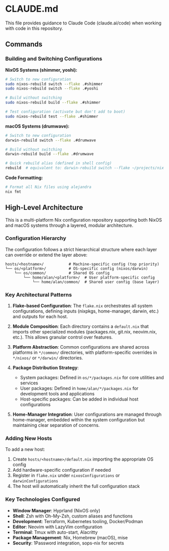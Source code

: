 # CLAUDE.md

This file provides guidance to Claude Code (claude.ai/code) when working with code in this repository.

## Commands

### Building and Switching Configurations

**NixOS Systems (shimmer, yoshi):**
```bash
# Switch to new configuration
sudo nixos-rebuild switch --flake .#shimmer
sudo nixos-rebuild switch --flake .#yoshi

# Build without switching
sudo nixos-rebuild build --flake .#shimmer

# Test configuration (activate but don't add to boot)
sudo nixos-rebuild test --flake .#shimmer
```

**macOS Systems (drumwave):**
```bash
# Switch to new configuration
darwin-rebuild switch --flake .#drumwave

# Build without switching
darwin-rebuild build --flake .#drumwave

# Quick rebuild alias (defined in shell config)
rebuild  # equivalent to: darwin-rebuild switch --flake ~/projects/nix
```

**Code Formatting:**
```bash
# Format all Nix files using alejandra
nix fmt
```

## High-Level Architecture

This is a multi-platform Nix configuration repository supporting both NixOS and macOS systems through a layered, modular architecture.

### Configuration Hierarchy

The configuration follows a strict hierarchical structure where each layer can override or extend the layer above:

```
hosts/<hostname>/           # Machine-specific config (top priority)
└── os/<platform>/          # OS-specific config (nixos/darwin)
    └── os/common/          # Shared OS config
        └── home/alan/<platform>/  # User platform-specific config
            └── home/alan/common/  # Shared user config (base layer)
```

### Key Architectural Patterns

1. **Flake-based Configuration**: The `flake.nix` orchestrates all system configurations, defining inputs (nixpkgs, home-manager, darwin, etc.) and outputs for each host.

2. **Module Composition**: Each directory contains a `default.nix` that imports other specialized modules (packages.nix, git.nix, neovim.nix, etc.). This allows granular control over features.

3. **Platform Abstraction**: Common configurations are shared across platforms in `*/common/` directories, with platform-specific overrides in `*/nixos/` or `*/darwin/` directories.

4. **Package Distribution Strategy**:
   - System packages: Defined in `os/*/packages.nix` for core utilities and services
   - User packages: Defined in `home/alan/*/packages.nix` for development tools and applications
   - Host-specific packages: Can be added in individual host configurations

5. **Home-Manager Integration**: User configurations are managed through home-manager, embedded within the system configuration but maintaining clear separation of concerns.

### Adding New Hosts

To add a new host:
1. Create `hosts/<hostname>/default.nix` importing the appropriate OS config
2. Add hardware-specific configuration if needed
3. Register in `flake.nix` under `nixosConfigurations` or `darwinConfigurations`
4. The host will automatically inherit the full configuration stack

### Key Technologies Configured

- **Window Manager**: Hyprland (NixOS only)
- **Shell**: Zsh with Oh-My-Zsh, custom aliases and functions
- **Development**: Terraform, Kubernetes tooling, Docker/Podman
- **Editor**: Neovim with LazyVim configuration
- **Terminal**: Tmux with auto-start, Alacritty
- **Package Management**: Nix, Homebrew (macOS), mise
- **Security**: 1Password integration, sops-nix for secrets